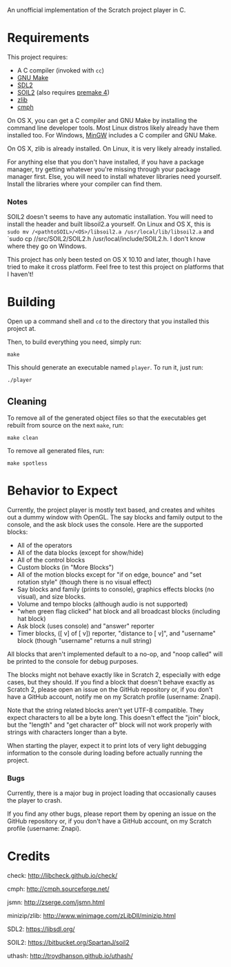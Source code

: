 An unofficial implementation of the Scratch project player in C.

# Requirements

This project requires:

* A C compiler (invoked with `cc`)
* [GNU Make](https://www.gnu.org/software/make/)
* [SDL2](https://libsdl.org/)
* [SOIL2](https://bitbucket.org/SpartanJ/soil2) (also requires [premake 4](http://premake.github.io/))
* [zlib](http://zlib.net)
* [cmph](http://cmph.sourceforge.net)

On OS X, you can get a C compiler and GNU Make by installing the command line developer tools. Most Linux distros likely already have them installed too. For Windows, [MinGW](http://mingw.org/) includes a C compiler and GNU Make.

On OS X, zlib is already installed. On Linux, it is very likely already installed.

For anything else that you don't have installed, if you have a package manager, try getting whatever you're missing through your package manager first. Else, you will need to install whatever libraries need yourself. Install the libraries where your compiler can find them.

### Notes

SOIL2 doesn't seems to have any automatic installation. You will need to install the header and built libsoil2.a yourself. On Linux and OS X, this is `sudo mv /<pathtoSOIL>/<OS>/libsoil2.a /usr/local/lib/libsoil2.a` and `sudo cp /<pathtoSOIL2>/src/SOIL2/SOIL2.h /usr/local/include/SOIL2.h. I don't know where they go on Windows.

This project has only been tested on OS X 10.10 and later, though I have tried to make it cross platform. Feel free to test this project on platforms that I haven't!

# Building

Open up a command shell and  `cd` to the directory that you installed this project at.

Then, to build everything you need, simply run:
```
make
```

This should generate an executable named `player`. To run it, just run:
```
./player
```

## Cleaning

To remove all of the generated object files so that the executables get rebuilt from source on the next `make`, run:
```
make clean
```

To remove all generated files, run:
```
make spotless
```

# Behavior to Expect

Currently, the project player is mostly text based, and creates and whites out a dummy window with OpenGL. The say blocks and family output to the console, and the ask block uses the console. Here are the supported blocks:

* All of the operators
* All of the data blocks (except for show/hide)
* All of the control blocks
* Custom blocks (in "More Blocks")
* All of the motion blocks except for "if on edge, bounce" and "set rotation style" (though there is no visual effect)
* Say blocks and family (prints to console), graphics effects blocks (no visual), and size blocks.
* Volume and tempo blocks (although audio is not supported)
* "when green flag clicked" hat block and all broadcast blocks (including hat block)
* Ask block (uses console) and "answer" reporter
* Timer blocks, ([ v] of [ v]) reporter, "distance to [ v]", and "username" block (though "username" returns a null string)

All blocks that aren't implemented default to a no-op, and "noop called" will be printed to the console for debug purposes.

The blocks might not behave exactly like in Scratch 2, especially with edge cases, but they should. If you find a block that doesn't behave exactly as Scratch 2, please open an issue on the GitHub repository or, if you don't have a GitHub account, notify me on my Scratch profile (username: Znapi).

Note that the string related blocks aren't yet UTF-8 compatible. They expect characters to all be a byte long. This doesn't effect the "join" block, but the "length" and "get character of" block will not work properly with strings with characters longer than a byte.

When starting the player, expect it to print lots of very light debugging information to the console during loading before actually running the project.

### Bugs

Currently, there is a major bug in project loading that occasionally causes the player to crash.

If you find any other bugs, please report them by opening an issue on the GitHub repository or, if you don't have a GitHub account, on my Scratch profile (username: Znapi).

# Credits

check: http://libcheck.github.io/check/

cmph: http://cmph.sourceforge.net/

jsmn: http://zserge.com/jsmn.html

minizip/zlib: http://www.winimage.com/zLibDll/minizip.html

SDL2: https://libsdl.org/

SOIL2: https://bitbucket.org/SpartanJ/soil2

uthash: http://troydhanson.github.io/uthash/
